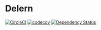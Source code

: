# Delern

[![CircleCI](https://circleci.com/gh/dasfoo/delern.svg?style=shield)](https://circleci.com/gh/dasfoo/workflows/delern)
[![codecov](https://codecov.io/gh/dasfoo/delern/branch/master/graph/badge.svg)](https://codecov.io/gh/dasfoo/delern)
[![Dependency Status](https://gemnasium.com/badges/github.com/dasfoo/delern.svg)](https://gemnasium.com/github.com/dasfoo/delern)
